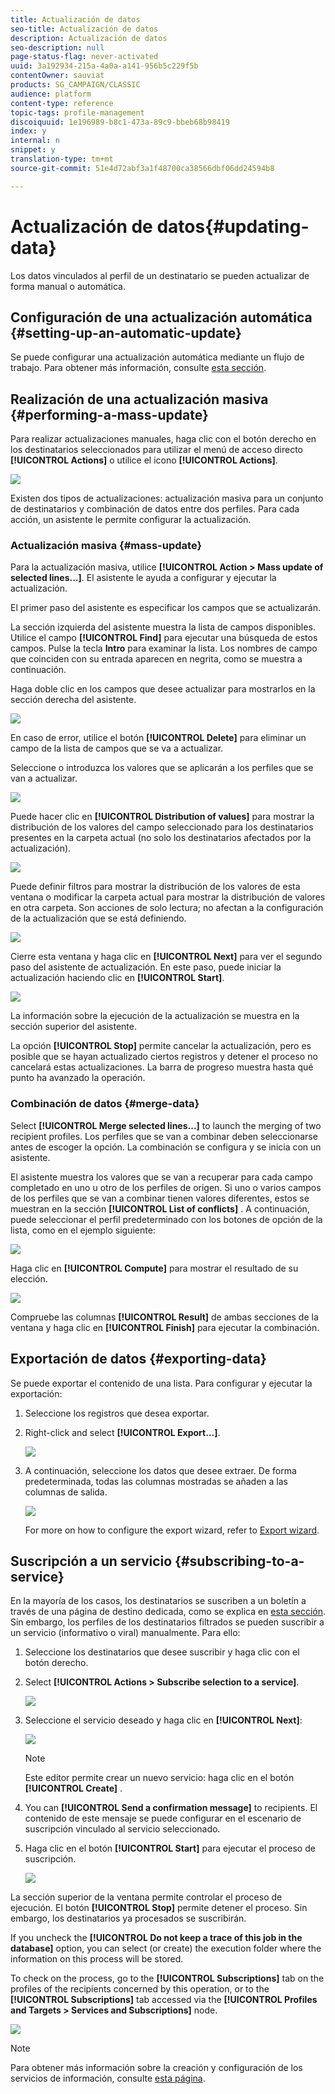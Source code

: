 ```yaml
---
title: Actualización de datos
seo-title: Actualización de datos
description: Actualización de datos
seo-description: null
page-status-flag: never-activated
uuid: 3a192934-215a-4a0a-a141-956b5c229f5b
contentOwner: sauviat
products: SG_CAMPAIGN/CLASSIC
audience: platform
content-type: reference
topic-tags: profile-management
discoiquuid: 1e196989-b8c1-473a-89c9-bbeb68b98419
index: y
internal: n
snippet: y
translation-type: tm+mt
source-git-commit: 51e4d72abf3a1f48700ca38566dbf06dd24594b8

---
```



# Actualización de datos{#updating-data}

Los datos vinculados al perfil de un destinatario se pueden actualizar de forma manual o automática.

## Configuración de una actualización automática {#setting-up-an-automatic-update}

Se puede configurar una actualización automática mediante un flujo de trabajo. Para obtener más información, consulte [esta sección](../../workflow/using/update-data.md).

## Realización de una actualización masiva {#performing-a-mass-update}

Para realizar actualizaciones manuales, haga clic con el botón derecho en los destinatarios seleccionados para utilizar el menú de acceso directo **[!UICONTROL Actions]** o utilice el icono **[!UICONTROL Actions]**.

![](assets/s_ncs_user_action_icon.png)

Existen dos tipos de actualizaciones: actualización masiva para un conjunto de destinatarios y combinación de datos entre dos perfiles. Para cada acción, un asistente le permite configurar la actualización.

### Actualización masiva {#mass-update}

Para la actualización masiva, utilice **[!UICONTROL Action > Mass update of selected lines...]**. El asistente le ayuda a configurar y ejecutar la actualización.

El primer paso del asistente es especificar los campos que se actualizarán.

La sección izquierda del asistente muestra la lista de campos disponibles. Utilice el campo **[!UICONTROL Find]** para ejecutar una búsqueda de estos campos. Pulse la tecla **Intro** para examinar la lista. Los nombres de campo que coinciden con su entrada aparecen en negrita, como se muestra a continuación.

Haga doble clic en los campos que desee actualizar para mostrarlos en la sección derecha del asistente.

![](assets/s_ncs_user_update_wizard01_1.png)

En caso de error, utilice el botón **[!UICONTROL Delete]** para eliminar un campo de la lista de campos que se va a actualizar.

Seleccione o introduzca los valores que se aplicarán a los perfiles que se van a actualizar.

![](assets/s_ncs_user_update_wizard01_12.png)

Puede hacer clic en **[!UICONTROL Distribution of values]** para mostrar la distribución de los valores del campo seleccionado para los destinatarios presentes en la carpeta actual (no solo los destinatarios afectados por la actualización).

![](assets/s_ncs_user_update_wizard01_2.png)

Puede definir filtros para mostrar la distribución de los valores de esta ventana o modificar la carpeta actual para mostrar la distribución de valores en otra carpeta. Son acciones de solo lectura; no afectan a la configuración de la actualización que se está definiendo.

![](assets/s_ncs_user_update_wizard01_3.png)

Cierre esta ventana y haga clic en **[!UICONTROL Next]** para ver el segundo paso del asistente de actualización. En este paso, puede iniciar la actualización haciendo clic en **[!UICONTROL Start]**.

![](assets/s_ncs_user_update_wizard01_4.png)

La información sobre la ejecución de la actualización se muestra en la sección superior del asistente.

La opción **[!UICONTROL Stop]** permite cancelar la actualización, pero es posible que se hayan actualizado ciertos registros y detener el proceso no cancelará estas actualizaciones. La barra de progreso muestra hasta qué punto ha avanzado la operación.

### Combinación de datos {#merge-data}

Select **[!UICONTROL Merge selected lines...]** to launch the merging of two recipient profiles. Los perfiles que se van a combinar deben seleccionarse antes de escoger la opción. La combinación se configura y se inicia con un asistente.

El asistente muestra los valores que se van a recuperar para cada campo completado en uno u otro de los perfiles de origen. Si uno o varios campos de los perfiles que se van a combinar tienen valores diferentes, estos se muestran en la sección **[!UICONTROL List of conflicts]** . A continuación, puede seleccionar el perfil predeterminado con los botones de opción de la lista, como en el ejemplo siguiente:

![](assets/s_ncs_user_merge_wizard01_1.png)

Haga clic en **[!UICONTROL Compute]** para mostrar el resultado de su elección.

![](assets/s_ncs_user_merge_wizard01_2.png)

Compruebe las columnas **[!UICONTROL Result]** de ambas secciones de la ventana y haga clic en **[!UICONTROL Finish]** para ejecutar la combinación.

## Exportación de datos {#exporting-data}

Se puede exportar el contenido de una lista. Para configurar y ejecutar la exportación:

1. Seleccione los registros que desea exportar.
1. Right-click and select **[!UICONTROL Export...]**.

   ![](assets/s_ncs_user_export_list.png)

1. A continuación, seleccione los datos que desee extraer. De forma predeterminada, todas las columnas mostradas se añaden a las columnas de salida.

   ![](assets/s_ncs_user_export_list_start.png)

   For more on how to configure the export wizard, refer to [Export wizard](../../platform/using/exporting-data.md#export-wizard).

## Suscripción a un servicio {#subscribing-to-a-service}

En la mayoría de los casos, los destinatarios se suscriben a un boletín a través de una página de destino dedicada, como se explica en [esta sección](../../delivery/using/managing-subscriptions.md). Sin embargo, los perfiles de los destinatarios filtrados se pueden suscribir a un servicio (informativo o viral) manualmente. Para ello:

1. Seleccione los destinatarios que desee suscribir y haga clic con el botón derecho.
1. Select **[!UICONTROL Actions > Subscribe selection to a service]**.

   ![](assets/s_ncs_user_selection_subscribe_service.png)

1. Seleccione el servicio deseado y haga clic en **[!UICONTROL Next]**:

   ![](assets/s_ncs_user_selection_subscribe_service_2.png)

   >[!NOTE]
   >
   >Este editor permite crear un nuevo servicio: haga clic en el botón **[!UICONTROL Create]** .

1. You can **[!UICONTROL Send a confirmation message]** to recipients. El contenido de este mensaje se puede configurar en el escenario de suscripción vinculado al servicio seleccionado.
1. Haga clic en el botón **[!UICONTROL Start]** para ejecutar el proceso de suscripción.

   ![](assets/s_ncs_user_selection_subscribe_service_3.png)

La sección superior de la ventana permite controlar el proceso de ejecución. El botón **[!UICONTROL Stop]** permite detener el proceso. Sin embargo, los destinatarios ya procesados se suscribirán.

If you uncheck the **[!UICONTROL Do not keep a trace of this job in the database]** option, you can select (or create) the execution folder where the information on this process will be stored.

To check on the process, go to the **[!UICONTROL Subscriptions]** tab on the profiles of the recipients concerned by this operation, or to the **[!UICONTROL Subscriptions]** tab accessed via the **[!UICONTROL Profiles and Targets > Services and Subscriptions]** node.

![](assets/s_ncs_user_selection_subscribe_service_4.png)

>[!NOTE]
>
>Para obtener más información sobre la creación y configuración de los servicios de información, consulte [esta página](../../delivery/using/managing-subscriptions.md).

